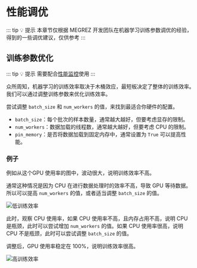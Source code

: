 # 性能调优

::: tip 💡 提示
本章节仅根据 MEGREZ 开发团队在机器学习训练参数调优的经验，得到的一些调优建议，仅供参考
:::

## 训练参数优化

::: tip 💡 提示
需要配合[性能监控](/guide/usage/instances/monitor)使用
:::

众所周知，机器学习的训练效率取决于木桶效应，最短板决定了整体的训练效率。我们可以通过调整训练参数来优化训练效率。

尝试调整 `batch_size` 和 `num_workers` 的值，来找到最适合你硬件的配置。

- `batch_size`：每个批次的样本数量，通常越大越好，但要考虑显存的限制。
- `num_workers`：数据加载的线程数，通常越大越好，但要考虑 CPU 的限制。
- `pin_memory`：是否将数据加载到固定内存中，通常设置为 `True` 可以提高性能。

### 例子

例如从这个GPU 使用率的图中，波动很大，说明训练效率不高。

通常这种情况是因为 CPU 在进行数据处理时的效率不高，导致 GPU 等待数据。所以可以提高 `num_workers` 的值，或者适当调整 `batch_size` 的值。

![低训练效率](/guide/usage/practice/performance1.webp)

此时，观察 CPU 使用率，如果 CPU 使用率不高，且内存占用不高，说明 CPU 是瓶颈，此时可以尝试增加 `num_workers` 的值。如果 CPU 使用率很高，说明 CPU 不是瓶颈，此时可以尝试调整 `batch_size` 的值。

调整后，GPU 使用率稳定在 100%，说明训练效率很高。

![高训练效率](/guide/usage/practice/performance2.webp)